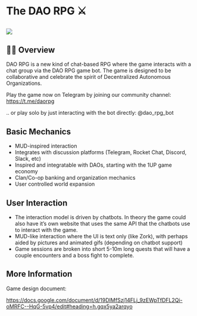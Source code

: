 # The DAO RPG ⚔️
![](https://i.imgur.com/IfPAud9.jpg)
---

## 🧙‍♂️ Overview 

DAO RPG is a new kind of chat-based RPG where the game interacts with a chat group via the DAO RPG game bot. The game is designed to be collaborative and celebrate the spirit of Decentralized Autonomous Organizations.

Play the game now on Telegram by joining our community channel: https://t.me/daorpg

.. or play solo by just interacting with the bot directly: @dao_rpg_bot

## Basic Mechanics
* MUD-inspired interaction
* Integrates with discussion platforms (Telegram, Rocket Chat, Discord, Slack, etc)
* Inspired and integratable with DAOs, starting with the 1UP game economy
* Clan/Co-op banking and organization mechanics
* User controlled world expansion

## User Interaction

* The interaction model is driven by chatbots. In theory the game could also have it’s own website that uses the same API that the chatbots use to interact with the game.
* MUD-like interaction where the UI is text only (like Zork), with perhaps aided by pictures and animated gifs (depending on chatbot support)
* Game sessions are broken into short 5-10m long quests that will have a couple encounters and a boss fight to complete.

## More Information

Game design document: 

https://docs.google.com/document/d/19DIMfSzj14FLj_9zEWpTfDFL2Qi-oMRFC--HqG-5vp4/edit#heading=h.gqx5ya2arqyo
